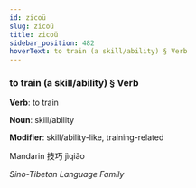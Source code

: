 ```yaml
---
id: zicoü
slug: zicoü
title: zicoü
sidebar_position: 482
hoverText: to train (a skill/ability) § Verb
---
```


### to train (a skill/ability) § Verb

**Verb**: to train

**Noun**: skill/ability

**Modifier**: skill/ability-like, training-related

Mandarin 技巧 jìqiǎo 

*Sino-Tibetan Language Family*